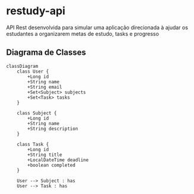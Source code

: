 # restudy-api
API Rest desenvolvida para simular uma aplicação direcionada à ajudar os estudantes a organizarem metas de estudo, tasks e progresso

## Diagrama de Classes

```mermaid
classDiagram
    class User {
        +Long id
        +String name
        +String email
        +Set<Subject> subjects
        +Set<Task> tasks
    }

    class Subject {
        +Long id
        +String name
        +String description
    }

    class Task {
        +Long id
        +String title
        +LocalDateTime deadline
        +boolean completed
    }

    User --> Subject : has
    User --> Task : has
```
